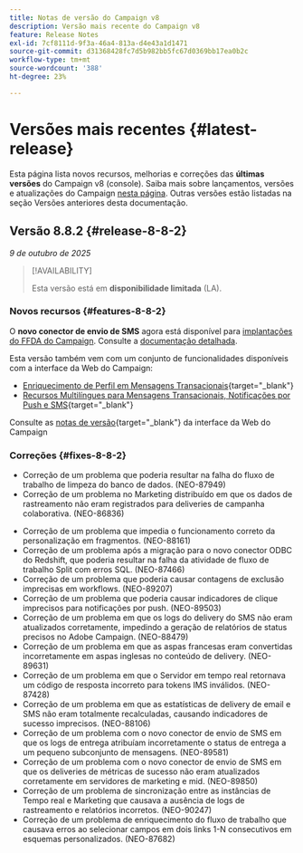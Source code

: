 ```yaml
---
title: Notas de versão do Campaign v8
description: Versão mais recente do Campaign v8
feature: Release Notes
exl-id: 7cf8111d-9f3a-46a4-813a-d4e43a1d1471
source-git-commit: d31368428fc7d5b982bb5fc67d0369bb17ea0b2c
workflow-type: tm+mt
source-wordcount: '388'
ht-degree: 23%

---
```


# Versões mais recentes {#latest-release}

Esta página lista novos recursos, melhorias e correções das **últimas versões** do Campaign v8 (console). Saiba mais sobre lançamentos, versões e atualizações do Campaign [nesta página](upgrades.md). Outras versões estão listadas na seção Versões anteriores desta documentação.

## Versão 8.8.2 {#release-8-8-2}

_9 de outubro de 2025_

>[!AVAILABILITY]
>
>Esta versão está em **disponibilidade limitada** (LA). 

### Novos recursos {#features-8-8-2}

O **novo conector de envio de SMS** agora está disponível para [implantações do FFDA do Campaign](../architecture/enterprise-deployment.md). Consulte a [documentação detalhada](../send/sms/sms.md).

Esta versão também vem com um conjunto de funcionalidades disponíveis com a interface da Web do Campaign:

* [Enriquecimento de Perfil em Mensagens Transacionais](https://experienceleague.adobe.com/docs/campaign-web/v8/msg/transactional-messages/profile-enrichment.html?lang=pt-BR){target="_blank"}
* [Recursos Multilíngues para Mensagens Transacionais, Notificações por Push e SMS](https://experienceleague.adobe.com/docs/campaign-web/v8/msg/multilingual.html?lang=pt-BR){target="_blank"}

Consulte as [notas de versão](https://experienceleague.adobe.com/docs/campaign-web/v8/release-notes/release-notes.html?lang=pt-BR){target="_blank"} da interface da Web do Campaign

### Correções {#fixes-8-8-2}

<!--
* Fixed an issue which prevented dynamic reporting from being available for transactional messages.
-->
* Correção de um problema que poderia resultar na falha do fluxo de trabalho de limpeza do banco de dados. (NEO-87949)
* Correção de um problema no Marketing distribuído em que os dados de rastreamento não eram registrados para deliveries de campanha colaborativa. (NEO-86836)
<!--
* Issue SMS2.0 with FFDA Continuous Deliveries (NEO-88785)
-->
* Correção de um problema que impedia o funcionamento correto da personalização em fragmentos. (NEO-88161)
* Correção de um problema após a migração para o novo conector ODBC do Redshift, que poderia resultar na falha da atividade de fluxo de trabalho Split com erros SQL. (NEO-87466)
* Correção de um problema que poderia causar contagens de exclusão imprecisas em workflows. (NEO-89207)
* Correção de um problema que poderia causar indicadores de clique imprecisos para notificações por push. (NEO-89503)
* Correção de um problema em que os logs do delivery do SMS não eram atualizados corretamente, impedindo a geração de relatórios de status precisos no Adobe Campaign. (NEO-88479)
* Correção de um problema em que as aspas francesas eram convertidas incorretamente em aspas inglesas no conteúdo de delivery. (NEO-89631)
* Correção de um problema em que o Servidor em tempo real retornava um código de resposta incorreto para tokens IMS inválidos. (NEO-87428)
* Correção de um problema em que as estatísticas de delivery de email e SMS não eram totalmente recalculadas, causando indicadores de sucesso imprecisos. (NEO-88106)
* Correção de um problema com o novo conector de envio de SMS em que os logs de entrega atribuíam incorretamente o status de entrega a um pequeno subconjunto de mensagens. (NEO-89581)
* Correção de um problema com o novo conector de envio de SMS em que os deliveries de métricas de sucesso não eram atualizados corretamente em servidores de marketing e mid. (NEO-89850)
* Correção de um problema de sincronização entre as instâncias de Tempo real e Marketing que causava a ausência de logs de rastreamento e relatórios incorretos. (NEO-90247)
* Correção de um problema de enriquecimento do fluxo de trabalho que causava erros ao selecionar campos em dois links 1-N consecutivos em esquemas personalizados. (NEO-87682)

